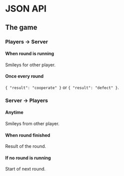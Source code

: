 # JSON API

## The game

### Players -> Server

#### When round is running
Smileys for other player.

#### Once every round
`{ "result": "cooperate" }` or `{ "result": "defect" }`.

### Server -> Players

#### Anytime
Smileys from other player.

#### When round finished
Result of the round.

#### If no round is running
Start of next round.